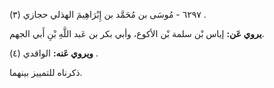 ٦٢٩٧ - مُوسَى بن مُحَمَّد بن إِبْرَاهِيمَ الهذلي حجازي (٣) .

**يروي عَن:** إياس بْن سلمة بْن الأكوع، وأبي بكر بن عَبد اللَّهِ بْنِ أَبي الجهم.

**ويروي عَنه:** الواقدي (٤) .

ذكرناه للتمييز بينهما.